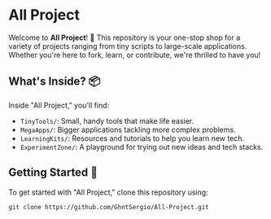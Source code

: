 # All Project

Welcome to **All Project**! 🎉 This repository is your one-stop shop for a variety of projects ranging from tiny scripts to large-scale applications. Whether you're here to fork, learn, or contribute, we're thrilled to have you!

## What's Inside? 📦

Inside "All Project," you'll find:

- `TinyTools/`: Small, handy tools that make life easier.
- `MegaApps/`: Bigger applications tackling more complex problems.
- `LearningKits/`: Resources and tutorials to help you learn new tech.
- `ExperimentZone/`: A playground for trying out new ideas and tech stacks.

## Getting Started 🚀

To get started with "All Project," clone this repository using:

```bash
git clone https://github.com/GhntSergio/All-Project.git
